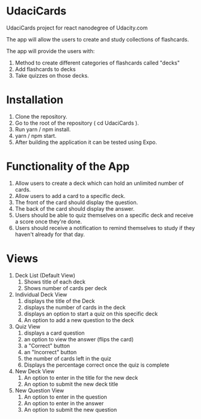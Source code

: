 # UdaciCards
UdaciCards project for react nanodegree of Udacity.com

The app will allow the users to create and study collections of flashcards.

The app will provide the users with:
1. Method to create different categories of flashcards called "decks"
2. Add flashcards to decks
3. Take quizzes on those decks.

# Installation
1. Clone the repository.
2. Go to the root of the repository ( cd UdaciCards ).
3. Run yarn / npm install.
4. yarn / npm start.
5. After building the application it can be tested using Expo.

# Functionality of the App
1. Allow users to create a deck which can hold an unlimited number of cards.
2. Allow users to add a card to a specific deck.
3. The front of the card should display the question.
4. The back of the card should display the answer.
5. Users should be able to quiz themselves on a specific deck and receive a score once they're done.
6. Users should receive a notification to remind themselves to study if they haven't already for that day.

# Views
1. Deck List (Default View)
    1. Shows title of each deck
    2. Shows number of cards per deck
2. Individual Deck View
    1. displays the title of the Deck
    2. displays the number of cards in the deck
    3. displays an option to start a quiz on this specific deck
    4. An option to add a new question to the deck
3. Quiz View
    1. displays a card question
    2. an option to view the answer (flips the card)
    3. a "Correct" button
    4. an "Incorrect" button
    5. the number of cards left in the quiz
    6. Displays the percentage correct once the quiz is complete
4. New Deck View
    1. An option to enter in the title for the new deck
    2. An option to submit the new deck title
5. New Question View
    1. An option to enter in the question
    2. An option to enter in the answer
    3. An option to submit the new question